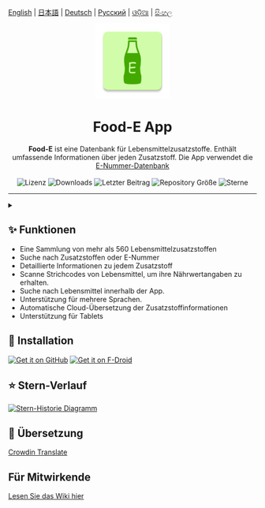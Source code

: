 [English](README.md) | [日本語](README.ja-JP.md) | [Deutsch](README.de-DE.md) | [Русский](README.ru-RU.md) | [ଓଡ଼ିଆ](README.or-IN.md) | [සිංහල](README.si-LK.md)

<div align="center">
  <img width="150" src="/logo.png" alt="App Icon">
  <h1 align="center">Food-E App</h1>
  <b>Food-E</b> ist eine Datenbank für Lebensmittelzusatzstoffe.
  Enthält umfassende Informationen über jeden Zusatzstoff.
  Die App verwendet die <a href="https://github.com/SuhasDissa/E-Number-Database">E-Nummer-Datenbank</a><br><br>
</div>

 <div align="center">
    <img alt="Lizenz" src="https://img.shields.io/github/license/SuhasDissa/Food-E-App?color=c3e7ff&style=flat-square">
    <img alt="Downloads" src="https://img.shields.io/github/downloads/SuhasDissa/Food-E-App/total.svg?color=c3e7ff&style=flat-square">
    <img alt="Letzter Beitrag" src="https://img.shields.io/github/last-commit/SuhasDissa/Food-E-App?color=c3e7ff&style=flat-square">
    <img alt="Repository Größe " src="https://img.shields.io/github/repo-size/SuhasDissa/Food-E-App?color=c3e7ff&style=flat-square">
    <img alt="Sterne" src="https://img.shields.io/github/stars/SuhasDissa/Food-E-App?color=c3e7ff&style=flat-square">
    <br>
</div>

---

<details>
  <summary>  </summary>
<p align="center">
  <img src="" width="30%" />
  <img src="" width="30%" />
  <img src="" width="30%" />
</p>
<p align="center">
  <img src="" width="30%" />
  <img src="" width="30%" />
  <img src="" width="30%" />
</p>
<p align="center">
  <img src="" width="30%" />
  <img src="" width="30%" />
</p>
</details>

## ✨ Funktionen
- Eine Sammlung von mehr als 560 Lebensmittelzusatzstoffen
- Suche nach Zusatzstoffen oder E-Nummer
- Detaillierte Informationen zu jedem Zusatzstoff
- Scanne Strichcodes von Lebensmittel, um ihre Nährwertangaben zu erhalten.
- Suche nach Lebensmittel innerhalb der App.
- Unterstützung für mehrere Sprachen.
- Automatische Cloud-Übersetzung der Zusatzstoffinformationen
- Unterstützung für Tablets

## 📲 Installation

[<img src="https://github.com/machiav3lli/oandbackupx/blob/034b226cea5c1b30eb4f6a6f313e4dadcbb0ece4/badge_github.png"
    alt="Get it on GitHub"
    height="80" />](https://github.com/SuhasDissa/Food-E-App/releases/latest) [<img src="https://fdroid.gitlab.io/artwork/badge/get-it-on.png"
    alt="Get it on F-Droid"
    height="80" />](https://f-droid.org/en/packages/app.suhasdissa.foode/)


## ⭐ Stern-Verlauf

[![Stern-Historie Diagramm](https://api.star-history.com/svg?repos=SuhasDissa/Food-E-App&type=Timeline)](https://star-history.com/#SuhasDissa/Food-E-App&Timeline)

## 🧾 Übersetzung
[Crowdin Translate](https://crowdin.com/project/food-e-app)

## Für Mitwirkende

[Lesen Sie das Wiki hier](https://github.com/SuhasDissa/Food-E-App/wiki)
